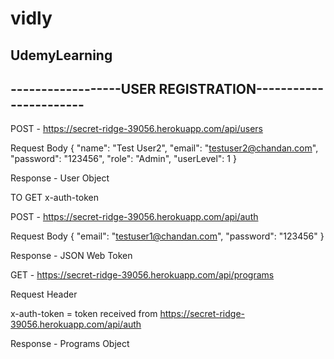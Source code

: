 # vidly
UdemyLearning
----------------------------------------------------------
------------------USER REGISTRATION-----------------------
----------------------------------------------------------
POST - https://secret-ridge-39056.herokuapp.com/api/users

Request Body
{
	"name": "Test User2",
	"email": "testuser2@chandan.com",
	"password": "123456",
	"role": "Admin",
	"userLevel": 1
}

Response - User Object

TO GET x-auth-token

POST - https://secret-ridge-39056.herokuapp.com/api/auth

Request Body
{
	"email": "testuser1@chandan.com",
	"password": "123456"
}

Response - JSON Web Token

GET - https://secret-ridge-39056.herokuapp.com/api/programs

Request Header 

x-auth-token = token received from https://secret-ridge-39056.herokuapp.com/api/auth

Response - Programs Object